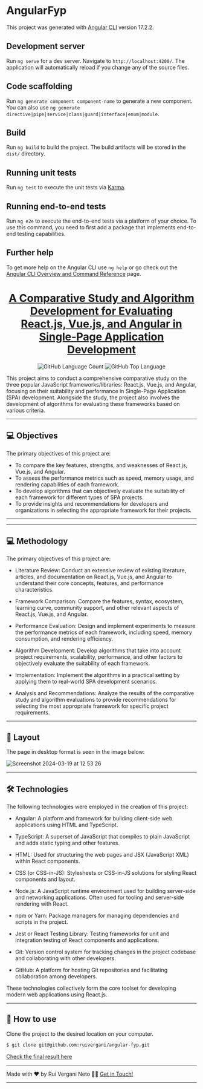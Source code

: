 # AngularFyp

This project was generated with [Angular CLI](https://github.com/angular/angular-cli) version 17.2.2.

## Development server

Run `ng serve` for a dev server. Navigate to `http://localhost:4200/`. The application will automatically reload if you change any of the source files.

## Code scaffolding

Run `ng generate component component-name` to generate a new component. You can also use `ng generate directive|pipe|service|class|guard|interface|enum|module`.

## Build

Run `ng build` to build the project. The build artifacts will be stored in the `dist/` directory.

## Running unit tests

Run `ng test` to execute the unit tests via [Karma](https://karma-runner.github.io).

## Running end-to-end tests

Run `ng e2e` to execute the end-to-end tests via a platform of your choice. To use this command, you need to first add a package that implements end-to-end testing capabilities.

## Further help

To get more help on the Angular CLI use `ng help` or go check out the [Angular CLI Overview and Command Reference](https://angular.io/cli) page.

<p align="center">
  <h1 align="center"><a href="https://ruivergani.com/">A Comparative Study and Algorithm Development for Evaluating React.js, Vue.js, and Angular in Single-Page Application Development</a></h1>
</p>

<p align="center" margin-top="25px" >
  <img alt="GitHub Language Count" src="https://img.shields.io/github/languages/count/ruivergani/angular-fyp" />

  <img alt="GitHub Top Language" src="https://img.shields.io/github/languages/top/ruivergani/angular-fyp" />
</p>

This project aims to conduct a comprehensive comparative study on the three popular JavaScript frameworks/libraries: React.js, Vue.js, and Angular, focusing on their suitability and performance in Single-Page Application (SPA) development. Alongside the study, the project also involves the development of algorithms for evaluating these frameworks based on various criteria.
___

## 💻 Objectives 

The primary objectives of this project are:

- To compare the key features, strengths, and weaknesses of React.js, Vue.js, and Angular.
- To assess the performance metrics such as speed, memory usage, and rendering capabilities of each framework.
- To develop algorithms that can objectively evaluate the suitability of each framework for different types of SPA projects.
- To provide insights and recommendations for developers and organizations in selecting the appropriate framework for their projects.
___

___

## 💻 Methodology

The primary objectives of this project are:

- Literature Review: Conduct an extensive review of existing literature, articles, and documentation on React.js, Vue.js, and Angular to understand their core concepts, features, and performance characteristics.

- Framework Comparison: Compare the features, syntax, ecosystem, learning curve, community support, and other relevant aspects of React.js, Vue.js, and Angular.

- Performance Evaluation: Design and implement experiments to measure the performance metrics of each framework, including speed, memory consumption, and rendering efficiency.

- Algorithm Development: Develop algorithms that take into account project requirements, scalability, performance, and other factors to objectively evaluate the suitability of each framework.

- Implementation: Implement the algorithms in a practical setting by applying them to real-world SPA development scenarios.

- Analysis and Recommendations: Analyze the results of the comparative study and algorithm evaluations to provide recommendations for selecting the most appropriate framework for specific project requirements.
___

## 🎨 Layout
The page in desktop format is seen in the image below:

![Screenshot 2024-03-19 at 12 53 26](https://github.com/ruivergani/angular-fyp/assets/70537459/7972f5c5-2ad1-4544-8185-85655367b775)

___

## 🛠 Technologies

The following technologies were employed in the creation of this project:

- Angular: A platform and framework for building client-side web applications using HTML and TypeScript.

- TypeScript: A superset of JavaScript that compiles to plain JavaScript and adds static typing and other features.

- HTML: Used for structuring the web pages and JSX (JavaScript XML) within React components.
  
- CSS (or CSS-in-JS): Stylesheets or CSS-in-JS solutions for styling React components and layout.
  
- Node.js: A JavaScript runtime environment used for building server-side and networking applications. Often used for tooling and server-side rendering with React.
  
- npm or Yarn: Package managers for managing dependencies and scripts in the project.
  
- Jest or React Testing Library: Testing frameworks for unit and integration testing of React components and applications.
  
- Git: Version control system for tracking changes in the project codebase and collaborating with other developers.
  
- GitHub: A platform for hosting Git repositories and facilitating collaboration among developers.
  

These technologies collectively form the core toolset for developing modern web applications using React.js.

___

## 🚀 How to use

Clone the project to the desired location on your computer.

```bash
$ git clone git@github.com:ruivergani/angular-fyp.git
```

[Check the final result here](https://ruivergani.com/)

___

Made with ❤️ by Rui Vergani Neto 👋🏽 [Get in Touch!](https://www.linkedin.com/in/ruivergani/)

---

